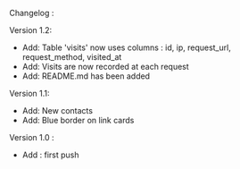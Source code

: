 ﻿Changelog :

Version 1.2:
- Add: Table 'visits' now uses columns : id, ip, request_url, request_method, visited_at
- Add: Visits are now recorded at each request
- Add: README.md has been added

Version 1.1:
- Add: New contacts
- Add: Blue border on link cards
 
Version 1.0 :
- Add : first push